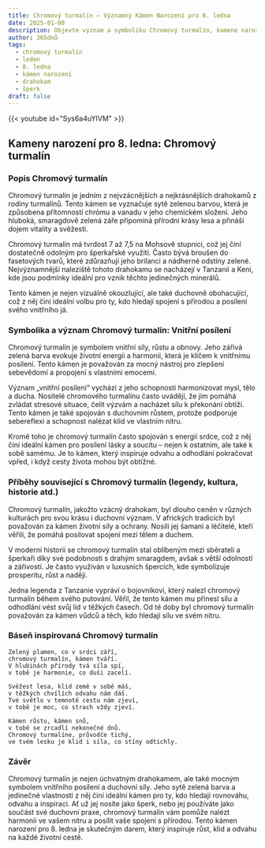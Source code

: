 ```yaml
---
title: Chromový turmalín – Významný Kámen Narození pro 8. ledna
date: 2025-01-08
description: Objevte význam a symboliku Chromový turmalín, kamene narození pro 8. ledna, který symbolizuje Vnitřní posílení. Přečtěte si legendy a inspirující příběhy.
author: 365dnů
tags:
  - chromový turmalín
  - leden
  - 8. ledna
  - kámen narození
  - drahokam
  - šperk
draft: false
---
```


{{< youtube id="Sys6a4uYIVM" >}}


## Kameny narození pro 8. ledna: Chromový turmalín

### Popis Chromový turmalín

Chromový turmalín je jedním z nejvzácnějších a nejkrásnějších drahokamů z rodiny turmalínů. Tento kámen se vyznačuje sytě zelenou barvou, která je způsobena přítomností chrómu a vanadu v jeho chemickém složení. Jeho hluboká, smaragdově zelená záře připomíná přírodní krásy lesa a přináší dojem vitality a svěžesti.

Chromový turmalín má tvrdost 7 až 7,5 na Mohsově stupnici, což jej činí dostatečně odolným pro šperkařské využití. Často bývá broušen do fasetových tvarů, které zdůrazňují jeho brilanci a nádherné odstíny zelené. Nejvýznamnější naleziště tohoto drahokamu se nacházejí v Tanzanii a Keni, kde jsou podmínky ideální pro vznik těchto jedinečných minerálů.

Tento kámen je nejen vizuálně okouzlující, ale také duchovně obohacující, což z něj činí ideální volbu pro ty, kdo hledají spojení s přírodou a posílení svého vnitřního já.

### Symbolika a význam Chromový turmalín: Vnitřní posílení

Chromový turmalín je symbolem vnitřní síly, růstu a obnovy. Jeho zářivá zelená barva evokuje životní energii a harmonii, která je klíčem k vnitřnímu posílení. Tento kámen je považován za mocný nástroj pro zlepšení sebevědomí a propojení s vlastními emocemi.

Význam „vnitřní posílení“ vychází z jeho schopnosti harmonizovat mysl, tělo a ducha. Nositelé chromového turmalínu často uvádějí, že jim pomáhá zvládat stresové situace, čelit výzvám a nacházet sílu k překonání obtíží. Tento kámen je také spojován s duchovním růstem, protože podporuje sebereflexi a schopnost nalézat klid ve vlastním nitru.

Kromě toho je chromový turmalín často spojován s energií srdce, což z něj činí ideální kámen pro posílení lásky a soucitu – nejen k ostatním, ale také k sobě samému. Je to kámen, který inspiruje odvahu a odhodlání pokračovat vpřed, i když cesty života mohou být obtížné.

### Příběhy související s Chromový turmalín (legendy, kultura, historie atd.)

Chromový turmalín, jakožto vzácný drahokam, byl dlouho ceněn v různých kulturách pro svou krásu i duchovní význam. V afrických tradicích byl považován za kámen životní síly a ochrany. Nosili jej šamani a léčitelé, kteří věřili, že pomáhá posilovat spojení mezi tělem a duchem.

V moderní historii se chromový turmalín stal oblíbeným mezi sběrateli a šperkaři díky své podobnosti s drahým smaragdem, avšak s větší odolností a zářivostí. Je často využíván v luxusních špercích, kde symbolizuje prosperitu, růst a naději.

Jedna legenda z Tanzanie vypráví o bojovníkovi, který nalezl chromový turmalín během svého putování. Věřil, že tento kámen mu přinesl sílu a odhodlání vést svůj lid v těžkých časech. Od té doby byl chromový turmalín považován za kámen vůdců a těch, kdo hledají sílu ve svém nitru.

### Báseň inspirovaná Chromový turmalín

```
Zelený plamen, co v srdci září,  
chromový turmalín, kámen tváří.  
V hlubinách přírody tvá síla spí,  
v tobě je harmonie, co duši zacelí.  

Svěžest lesa, klid země v sobě máš,  
v těžkých chvílích odvahu nám dáš.  
Tvé světlo v temnotě cestu nám zjeví,  
v tobě je moc, co strach vždy zjeví.  

Kámen růstu, kámen snů,  
v tobě se zrcadlí nekonečné dnů.  
Chromový turmalíne, průvodče tichý,  
ve tvém lesku je klid i síla, co stíny odtichly.  
```

### Závěr

Chromový turmalín je nejen úchvatným drahokamem, ale také mocným symbolem vnitřního posílení a duchovní síly. Jeho sytě zelená barva a jedinečné vlastnosti z něj činí ideální kámen pro ty, kdo hledají rovnováhu, odvahu a inspiraci. Ať už jej nosíte jako šperk, nebo jej používáte jako součást své duchovní praxe, chromový turmalín vám pomůže nalézt harmonii ve vašem nitru a posílit vaše spojení s přírodou. Tento kámen narození pro 8. ledna je skutečným darem, který inspiruje růst, klid a odvahu na každé životní cestě.